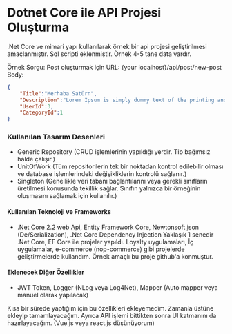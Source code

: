 # Dotnet Core ile API Projesi Oluşturma
.Net Core ve mimari yapı kullanılarak örnek bir api projesi geliştirilmesi amaçlanmıştır.
Sql scripti eklenmiştir. Örnek 4-5 tane data vardır.

Örnek Sorgu: Post oluşturmak için
URL: {your localhost}/api/post/new-post
Body:
```json
{
	"Title":"Merhaba Satürn",
	"Description":"Lorem Ipsum is simply dummy text of the printing and typesetting industry. Lorem Ipsum has been the industry's standard dummy text ever since the 1500s, when an unknown printer took a galley of type and scrambled it to make a type specimen book. It has survived not only five centuries, but also the leap into electronic typesetting, remaining essentially unchanged. It was popularised in the 1960s with the release of Letraset sheets containing Lorem Ipsum passages, and more recently with desktop publishing software like Aldus PageMaker including versions of Lorem Ipsum.",
	"UserId":3,
	"CategoryId":1
}
```


### Kullanılan Tasarım Desenleri
- Generic Repository (CRUD işlemlerinin yapıldığı yerdir. Tip bağımsız halde çalışır.)
- UnitOfWork (Tüm repositorilerin tek bir noktadan kontrol edilebilir olması ve database işlemlerindeki değişikliklerin kontrolü sağlanır.)
- Singleton (Genellikle veri tabanı bağlantılarını veya gerekli sınıfların üretilmesi konusunda tekillik sağlar. Sınıfın yalnızca bir örneğinin oluşmasını sağlamak için kullanılır.)

#### Kullanılan Teknoloji ve Frameworks
- .Net Core 2.2 web Api, Entity Framework Core, Newtonsoft.json (De/Serialization), .Net Core Dependency Injection
Yaklaşık 1 senedir .Net Core, EF Core ile projeler yapıldı. Loyalty uygulamaları, İç uygulamalar, e-commerce (nop-commerce) gibi projelerde geliştirmelerde kullandım. Örnek amaçlı bu proje github'a konmuştur.

#### Eklenecek Diğer Özellikler
- JWT Token, Logger (NLog veya Log4Net), Mapper (Auto mapper veya manuel olarak yapılacak)

Kısa bir sürede yaptığım için bu özellikleri ekleyemedim. Zamanla üstüne ekleyip tamamlayacağım. 
Ayrıca API işlemi bittikten sonra UI katmanını da hazırlayacağım. (Vue.js veya react.js düşünüyorum)
